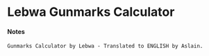 # Lebwa Gunmarks Calculator
#### Notes

    Gunmarks Calculator by Lebwa - Translated to ENGLISH by Aslain.
	